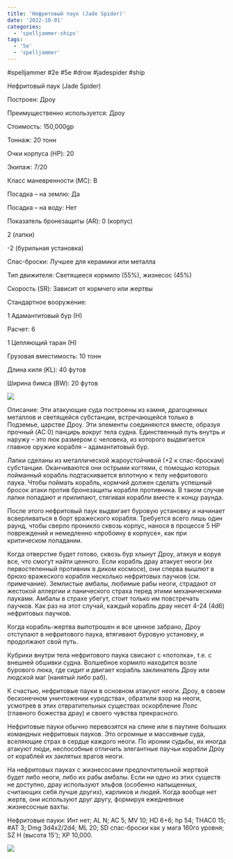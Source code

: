 ```yaml
---
title: 'Нефритовый паук (Jade Spider)'
date: '2022-10-01'
categories:
  - 'spelljammer-ships'
tags:
  - '5e'
  - 'spelljammer'
---
```


#spelljammer #2e #5e #drow #jadespider #ship

Нефритовый паук (Jade Spider)

Построен: Дроу

Преимущественно используется: Дроу

Стоимость: 150,000gp

Тоннаж: 20 тонн

Очки корпуса (HP): 20

Экипаж: 7/20

Класс маневренности (MC): B

Посадка – на землю: Да

Посадка – на воду: Нет

Показатель бронезащиты (AR): 0 (корпус)

2 (лапки)

\-2 (бурильная установка)

Спас-броски: Лучшее для керамики или металла

Тип движителя: Светящееся кормило (55%), жизнесос (45%)

Скорость (SR): Зависит от кормчего или жертвы

Стандартное вооружение:

1 Адамантитовый бур (Н)

Расчет: 6

1 Цепляющий таран (Н)

Грузовая вместимость: 10 тонн

Длина киля (KL): 40 футов

Ширина бимса (BW): 20 футов

![](https://cyborgsandmages.com/wp-content/uploads/2022/10/100122_0842_1.png)

Описание: Эти атакующие суда построены из камня, драгоценных металлов и светящейся субстанции, встречающейся только в Подземье, царстве Дроу. Эти элементы соединяются вместе, образуя прочный (AC 0) панцирь вокруг тела судна. Единственный путь внутрь и наружу – это люк размером с человека, из которого выдвигается главное оружие корабля – адамантитовый бур.

Лапки сделаны из металлической жароустойчивой (+2 к спас-броскам) субстанции. Оканчиваются они острыми когтями, с помощью которых пойманный корабль подтаскивается вплотную к телу нефритового паука. Чтобы поймать корабль, кормчий должен сделать успешный бросок атаки против бронезащиты корабля противника. В таком случае лапки попадают и прилипают, стягивая корабли вместе к концу раунда.

После этого нефритовый паук выдвигает буровую установку и начинает всверливаться в борт вражеского корабля. Требуется всего лишь один раунд, чтобы сверло проникло сквозь корпус, нанося в процессе 5 HP повреждений и немедленно «пробоину в корпусе», как при критическом попадании.

Когда отверстие будет готово, сквозь бур хлынут Дроу, атакуя и воруя все, что смогут найти ценного. Если корабль драу атакует неоги (их первостепенный противник в диком космосе), они сперва вышлют в брюхо вражеского корабля несколько нефритовых паучков (см. примечание). Землистые амбалы, любимые рабы неоги, страдают от жестокой аллергии и панического страха перед этими механическими пауками. Амбалы в страхе убегут, стоит только им повстречать паучков. Как раз на этот случай, каждый корабль драу несет 4-24 (4d6) нефритовых паучков.

Когда корабль-жертва выпотрошен и все ценное забрано, Дроу отступают в нефритового паука, втягивают буровую установку, и продолжают свой путь.

Кубрики внутри тела нефритового паука свисают с «потолка», т.е. с внешней обшивки судна. Волшебное кормило находится возле бурового люка, где сидит и двигает корабль заклинатель Дроу или людской маг (нанятый либо раб).

К счастью, нефритовые пауки в основном атакуют неоги. Дроу, в своем бесконечном уничтожении «уродства», обратили взор на неоги, усмотрев в этих отвратительных существах оскорбление Лолс (главного божества драу) и своего чувства прекрасного.

Нефритовые пауки обычно перевозятся на спине или в паутине больших командных нефритовых пауков. Это огромные и массивные суда, вселяющие страх в сердце каждого неоги. По иронии судьбы, их иногда атакуют люди, неспособные отличить элегантные паучьи корабли Дроу от кораблей их заклятых врагов неоги.

На нефритовых пауках с жизнесосами предпочтительной жертвой будет либо неоги, либо их рабы амбалы. Если ни одно из этих существ не доступно, драу используют эльфов (особенно напыщенных, считающих себя лучше других), карликов и людей. Когда вообще нет жертв, они используют друг другу, формируя ежедневные жизнесосные вахты.

Нефритовые пауки: Инт нет; AL N; AC 5; MV 10; HD 6+6; hp 54; THAC0 15; #AT 3; Dmg 3d4x2/2d4; ML 20; SD спас-броски как у мага 160го уровня; SZ H (высота 15'); XP 10,000.

[![](https://cyborgsandmages.com/wp-content/uploads/2022/10/100122_0842_2.jpg)](https://static.wikia.nocookie.net/spelljammer/images/f/f4/JadeSpider-2e.jpg/revision/latest?cb=20220602133136)
